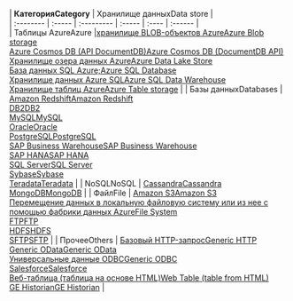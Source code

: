 | <span data-ttu-id="9c8ec-101">**Категория**</span><span class="sxs-lookup"><span data-stu-id="9c8ec-101">**Category**</span></span> | <span data-ttu-id="9c8ec-102">Хранилище данных</span><span class="sxs-lookup"><span data-stu-id="9c8ec-102">Data store</span></span> |  
| :-------- | :----- | :--------- | :----- | :---- | :------ |  
| <span data-ttu-id="9c8ec-103">Таблицы Azure</span><span class="sxs-lookup"><span data-stu-id="9c8ec-103">Azure</span></span> |[<span data-ttu-id="9c8ec-104">хранилище BLOB-объектов Azure</span><span class="sxs-lookup"><span data-stu-id="9c8ec-104">Azure Blob storage</span></span>](../articles/data-factory/data-factory-azure-blob-connector.md)<br/>[<span data-ttu-id="9c8ec-105">Azure Cosmos DB (API DocumentDB)</span><span class="sxs-lookup"><span data-stu-id="9c8ec-105">Azure Cosmos DB (DocumentDB API)</span></span>](../articles/data-factory/data-factory-azure-documentdb-connector.md)<br/>[<span data-ttu-id="9c8ec-106">Хранилище озера данных Azure</span><span class="sxs-lookup"><span data-stu-id="9c8ec-106">Azure Data Lake Store</span></span>](../articles/data-factory/data-factory-azure-datalake-connector.md)<br/>[<span data-ttu-id="9c8ec-107">База данных SQL Azure;</span><span class="sxs-lookup"><span data-stu-id="9c8ec-107">Azure SQL Database</span></span>](../articles/data-factory/data-factory-azure-sql-connector.md)<br/>[<span data-ttu-id="9c8ec-108">Хранилище данных Azure SQL</span><span class="sxs-lookup"><span data-stu-id="9c8ec-108">Azure SQL Data Warehouse</span></span>](../articles/data-factory/data-factory-azure-sql-data-warehouse-connector.md)<br/>[<span data-ttu-id="9c8ec-109">Хранилище таблиц Azure</span><span class="sxs-lookup"><span data-stu-id="9c8ec-109">Azure Table storage</span></span>](../articles/data-factory/data-factory-azure-table-connector.md) | 
| <span data-ttu-id="9c8ec-110">Базы данных</span><span class="sxs-lookup"><span data-stu-id="9c8ec-110">Databases</span></span> | [<span data-ttu-id="9c8ec-111">Amazon Redshift</span><span class="sxs-lookup"><span data-stu-id="9c8ec-111">Amazon Redshift</span></span>](../articles/data-factory/data-factory-amazon-redshift-connector.md)<br/>[<span data-ttu-id="9c8ec-112">DB2</span><span class="sxs-lookup"><span data-stu-id="9c8ec-112">DB2</span></span>](../articles/data-factory/data-factory-onprem-db2-connector.md)<br/>[<span data-ttu-id="9c8ec-113">MySQL</span><span class="sxs-lookup"><span data-stu-id="9c8ec-113">MySQL</span></span>](../articles/data-factory/data-factory-onprem-mysql-connector.md)<br/>[<span data-ttu-id="9c8ec-114">Oracle</span><span class="sxs-lookup"><span data-stu-id="9c8ec-114">Oracle</span></span>](../articles/data-factory/data-factory-onprem-oracle-connector.md)<br/>[<span data-ttu-id="9c8ec-115">PostgreSQL</span><span class="sxs-lookup"><span data-stu-id="9c8ec-115">PostgreSQL</span></span>](../articles/data-factory/data-factory-onprem-postgresql-connector.md)<br/>[<span data-ttu-id="9c8ec-116">SAP Business Warehouse</span><span class="sxs-lookup"><span data-stu-id="9c8ec-116">SAP Business Warehouse</span></span>](../articles/data-factory/data-factory-sap-business-warehouse-connector.md)<br/>[<span data-ttu-id="9c8ec-117">SAP HANA</span><span class="sxs-lookup"><span data-stu-id="9c8ec-117">SAP HANA</span></span>](../articles/data-factory/data-factory-sap-hana-connector.md)<br/>[<span data-ttu-id="9c8ec-118">SQL Server</span><span class="sxs-lookup"><span data-stu-id="9c8ec-118">SQL Server</span></span>](../articles/data-factory/data-factory-sqlserver-connector.md)<br/>[<span data-ttu-id="9c8ec-119">Sybase</span><span class="sxs-lookup"><span data-stu-id="9c8ec-119">Sybase</span></span>](../articles/data-factory/data-factory-onprem-sybase-connector.md)<br/>[<span data-ttu-id="9c8ec-120">Teradata</span><span class="sxs-lookup"><span data-stu-id="9c8ec-120">Teradata</span></span>](../articles/data-factory/data-factory-onprem-teradata-connector.md) |
| <span data-ttu-id="9c8ec-121">NoSQL</span><span class="sxs-lookup"><span data-stu-id="9c8ec-121">NoSQL</span></span> | [<span data-ttu-id="9c8ec-122">Cassandra</span><span class="sxs-lookup"><span data-stu-id="9c8ec-122">Cassandra</span></span>](../articles/data-factory/data-factory-onprem-cassandra-connector.md)<br/>[<span data-ttu-id="9c8ec-123">MongoDB</span><span class="sxs-lookup"><span data-stu-id="9c8ec-123">MongoDB</span></span>](../articles/data-factory/data-factory-on-premises-mongodb-connector.md) | 
| <span data-ttu-id="9c8ec-124">Файл</span><span class="sxs-lookup"><span data-stu-id="9c8ec-124">File</span></span> | [<span data-ttu-id="9c8ec-125">Amazon S3</span><span class="sxs-lookup"><span data-stu-id="9c8ec-125">Amazon S3</span></span>](../articles/data-factory/data-factory-amazon-simple-storage-service-connector.md)<br/>[<span data-ttu-id="9c8ec-126">Перемещение данных в локальную файловую систему или из нее с помощью фабрики данных Azure</span><span class="sxs-lookup"><span data-stu-id="9c8ec-126">File System</span></span>](../articles/data-factory/data-factory-onprem-file-system-connector.md)<br/>[<span data-ttu-id="9c8ec-127">FTP</span><span class="sxs-lookup"><span data-stu-id="9c8ec-127">FTP</span></span>](../articles/data-factory/data-factory-ftp-connector.md)<br/>[<span data-ttu-id="9c8ec-128">HDFS</span><span class="sxs-lookup"><span data-stu-id="9c8ec-128">HDFS</span></span>](../articles/data-factory/data-factory-hdfs-connector.md)<br/>[<span data-ttu-id="9c8ec-129">SFTP</span><span class="sxs-lookup"><span data-stu-id="9c8ec-129">SFTP</span></span>](../articles/data-factory/data-factory-sftp-connector.md) |
| <span data-ttu-id="9c8ec-130">Прочее</span><span class="sxs-lookup"><span data-stu-id="9c8ec-130">Others</span></span> | [<span data-ttu-id="9c8ec-131">Базовый HTTP-запрос</span><span class="sxs-lookup"><span data-stu-id="9c8ec-131">Generic HTTP</span></span>](../articles/data-factory/data-factory-http-connector.md)<br/>[<span data-ttu-id="9c8ec-132">Generic OData</span><span class="sxs-lookup"><span data-stu-id="9c8ec-132">Generic OData</span></span>](../articles/data-factory/data-factory-odata-connector.md)<br/>[<span data-ttu-id="9c8ec-133">Универсальные данные ODBC</span><span class="sxs-lookup"><span data-stu-id="9c8ec-133">Generic ODBC</span></span>](../articles/data-factory/data-factory-odbc-connector.md)<br/>[<span data-ttu-id="9c8ec-134">Salesforce</span><span class="sxs-lookup"><span data-stu-id="9c8ec-134">Salesforce</span></span>](../articles/data-factory/data-factory-salesforce-connector.md)<br/>[<span data-ttu-id="9c8ec-135">Веб-таблица (таблица на основе HTML)</span><span class="sxs-lookup"><span data-stu-id="9c8ec-135">Web Table (table from HTML)</span></span>](../articles/data-factory/data-factory-web-table-connector.md)<br/>[<span data-ttu-id="9c8ec-136">GE Historian</span><span class="sxs-lookup"><span data-stu-id="9c8ec-136">GE Historian</span></span>](../articles/data-factory/data-factory-odbc-connector.md#ge-historian-store) |
